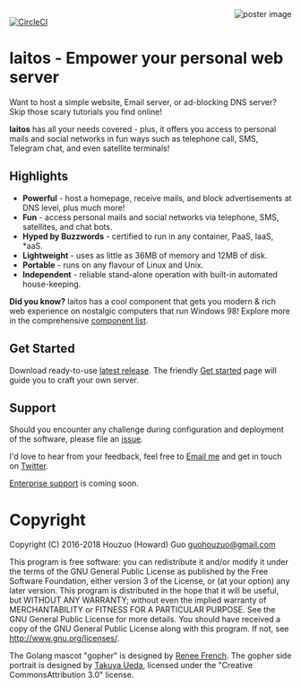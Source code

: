 <img src="https://raw.githubusercontent.com/HouzuoGuo/laitos/master/doc/cosmetic/poster.png" alt="poster image" align="right" />

[![CircleCI](https://circleci.com/gh/HouzuoGuo/laitos.svg?style=svg)](https://circleci.com/gh/HouzuoGuo/laitos)

# laitos - Empower your personal web server
Want to host a simple website, Email server, or ad-blocking DNS server? Skip those scary tutorials you find online!

<strong>laitos</strong> has all your needs covered - plus, it offers you access to personal mails and social networks in
fun ways such as telephone call, SMS, Telegram chat, and even satellite terminals!

## Highlights

- <strong>Powerful</strong> - host a homepage, receive mails, and block advertisements at DNS level, plus much more!
- <strong>Fun</strong> - access personal mails and social networks via telephone, SMS, satellites, and chat bots.
- <strong>Hyped by Buzzwords</strong> - certified to run in any container, PaaS, IaaS, *aaS.
- <strong>Lightweight</strong> - uses as little as 36MB of memory and 12MB of disk.
- <strong>Portable</strong> - runs on any flavour of Linux and Unix.
- <strong>Independent</strong> - reliable stand-alone operation with built-in automated house-keeping.

<strong>Did you know?</strong> laitos has a cool component that gets you modern & rich web experience on nostalgic
computers that run Windows 98! Explore more in the comprehensive [component list](https://github.com/HouzuoGuo/laitos/wiki/Component-list).

## Get Started
Download ready-to-use [latest release](https://github.com/HouzuoGuo/laitos/releases).
The friendly [Get started](https://github.com/HouzuoGuo/laitos/wiki/Get-started) page will guide you to craft your own server.

## Support
Should you encounter any challenge during configuration and deployment of the software, please file an [issue](https://github.com/HouzuoGuo/laitos/issues).

I'd love to hear from your feedback, feel free to [Email me](mailto:guohouzuo@gmail.com) and get in touch on [Twitter](https://twitter.com/hzguo).

[Enterprise support](mailto:guohouzuo@gmail.com) is coming soon.

Copyright
====================
Copyright (C) 2016-2018 Houzuo (Howard) Guo <guohouzuo@gmail.com>

This program is free software:
you can redistribute it and/or modify it under the terms of the GNU General Public License as published by the Free Software Foundation,
either version 3 of the License, or (at your option) any later version.
This program is distributed in the hope that it will be useful,
but WITHOUT ANY WARRANTY; without even the implied warranty of MERCHANTABILITY or FITNESS FOR A PARTICULAR PURPOSE.
See the GNU General Public License for more details.
You should have received a copy of the GNU General Public License along with this program.
If not, see <http://www.gnu.org/licenses/>.

The Golang mascot "gopher" is designed by [Renee French](http://reneefrench.blogspot.com).
The gopher side portrait is designed by [Takuya Ueda](https://twitter.com/tenntenn), licensed under the "Creative
CommonsAttribution 3.0" license.
